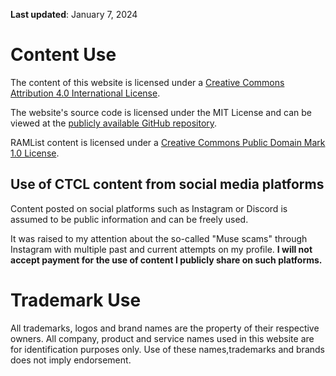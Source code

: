 **Last updated**: January 7, 2024

# Content Use
The content of this website is licensed under a [Creative Commons Attribution 4.0 International License](http://creativecommons.org/licenses/by/4.0/). 

The website's source code is licensed under the MIT License and can be viewed at the [publicly available GitHub repository](https://github.com/ctcl-bregis/ctclsite-python).

RAMList content is licensed under a [Creative Commons Public Domain Mark 1.0 License](http://creativecommons.org/publicdomain/mark/1.0/).

## Use of CTCL content from social media platforms
Content posted on social platforms such as Instagram or Discord is assumed to be public information and can be freely used.

It was raised to my attention about the so-called "Muse scams" through Instagram with multiple past and current attempts on my profile. **I will not accept payment for the use of content I publicly share on such platforms.**

# Trademark Use
All trademarks, logos and brand names are the property of their respective owners. All company, product and service names used in this website are for identification purposes only. Use of these names,trademarks and brands does not imply endorsement.